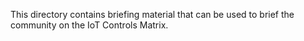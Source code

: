 This directory contains briefing material that can be used to brief the community on the IoT Controls Matrix. 
